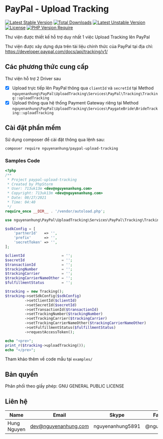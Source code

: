 # PayPal - Upload Tracking

[![Latest Stable Version](http://poser.pugx.org/nguyenanhung/paypal-upload-tracking/v)](https://packagist.org/packages/nguyenanhung/paypal-upload-tracking) [![Total Downloads](http://poser.pugx.org/nguyenanhung/paypal-upload-tracking/downloads)](https://packagist.org/packages/nguyenanhung/paypal-upload-tracking) [![Latest Unstable Version](http://poser.pugx.org/nguyenanhung/paypal-upload-tracking/v/unstable)](https://packagist.org/packages/nguyenanhung/paypal-upload-tracking) [![License](http://poser.pugx.org/nguyenanhung/paypal-upload-tracking/license)](https://packagist.org/packages/nguyenanhung/paypal-upload-tracking) [![PHP Version Require](http://poser.pugx.org/nguyenanhung/paypal-upload-tracking/require/php)](https://packagist.org/packages/nguyenanhung/paypal-upload-tracking)

Thư viện được thiết kế hỗ trợ duy nhất 1 việc Upload Tracking lên PayPal

Thư viện được xây dựng dựa trên tài liệu chính thức của PayPal tại địa chỉ: https://developer.paypal.com/docs/api/tracking/v1/

## Các phương thức cung cấp

Thư viện hỗ trợ 2 Driver sau

- [x] Upload trực tiếp lên PayPal thông qua `clientId` và `secretId` tại Method `nguyenanhung\PayPal\UploadTracking\Services\PayPal\Tracking\Tracking::uploadTracking`
- [x] Upload thông qua hệ thống Payment Gateway riêng tại Method `nguyenanhung\PayPal\UploadTracking\Services\PaygateBride\BrideTracking::uploadTracking`

## Cài đặt phần mềm

Sử dụng composer để cài đặt thông qua lệnh sau:

```shell
composer require nguyenanhung/paypal-upload-tracking
```

### Samples Code

```php
<?php
/**
 * Project paypal-upload-tracking
 * Created by PhpStorm
 * User: 713uk13m <dev@nguyenanhung.com>
 * Copyright: 713uk13m <dev@nguyenanhung.com>
 * Date: 08/27/2021
 * Time: 04:40
 */
require_once __DIR__ . '/vendor/autoload.php';

use nguyenanhung\PayPal\UploadTracking\Services\PayPal\Tracking\Tracking;

$sdkConfig = [
    'partnerId'   => '',
    'prefix'      => '',
    'secretToken' => '',
];

$clientId                 = '';
$secretId                 = '';
$transactionId            = '';
$trackingNumber           = '';
$trackingCarrier          = '';
$trackingCarrierNameOther = '';
$fulfillmentStatus        = '';

$tracking = new Tracking();
$tracking->setSdkConfig($sdkConfig)
         ->setClientId($clientId)
         ->setSecretId($secretId)
         ->setTransactionId($transactionId)
         ->setTrackingNumber($trackingNumber)
         ->setTrackingCarrier($trackingCarrier)
         ->setTrackingCarrierNameOther($trackingCarrierNameOther)
         ->setFulfillmentStatus($fulfillmentStatus)
         ->requestAccessToken();

echo "<pre>";
print_r($tracking->uploadTracking());
echo "</pre>";
```

Tham khảo thêm về code mẫu tại `examples/`

## Bản quyền

Phân phối theo giấy phép: GNU GENERAL PUBLIC LICENSE

## Liên hệ

| Name        | Email                | Skype            | Facebook      |
| ----------- | -------------------- | ---------------- | ------------- |
| Hung Nguyen | dev@nguyenanhung.com | nguyenanhung5891 | @nguyenanhung |
